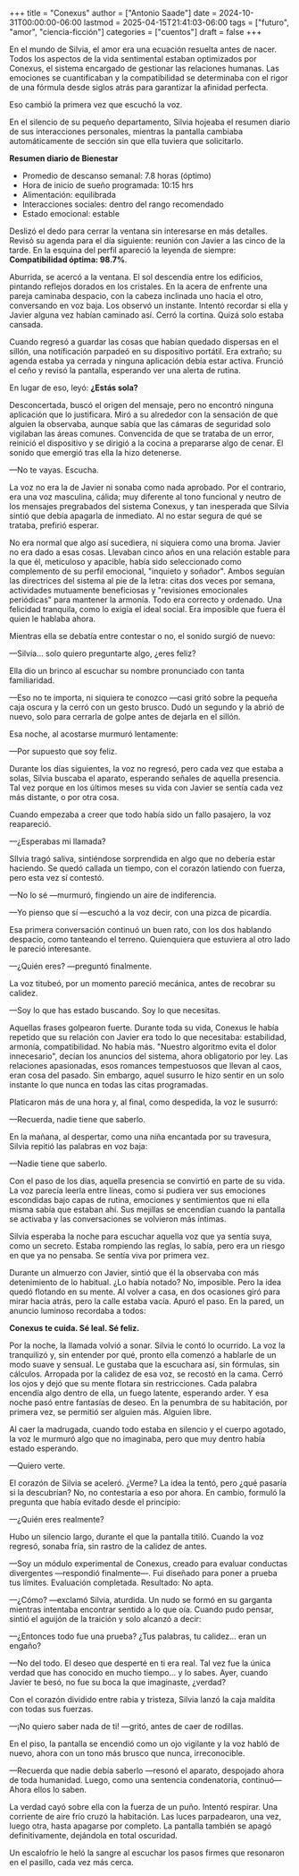 +++
title = "Conexus"
author = ["Antonio Saade"]
date = 2024-10-31T00:00:00-06:00
lastmod = 2025-04-15T21:41:03-06:00
tags = ["futuro", "amor", "ciencia-ficción"]
categories = ["cuentos"]
draft = false
+++

En el mundo de Silvia, el amor era una ecuación resuelta antes de nacer. Todos los aspectos de la vida sentimental estaban optimizados por Conexus, el sistema encargado de gestionar las relaciones humanas. Las emociones se cuantificaban y la compatibilidad se determinaba con el rigor de una fórmula desde siglos atrás para garantizar la afinidad perfecta.

Eso cambió la primera vez que escuchó la voz.

En el silencio de su pequeño departamento, Silvia hojeaba el resumen diario de sus interacciones personales, mientras la pantalla cambiaba automáticamente de sección sin que ella tuviera que solicitarlo.

**Resumen diario de Bienestar**

-   Promedio de descanso semanal: 7.8 horas (óptimo)<br />
-   Hora de inicio de sueño programada: 10:15 hrs<br />
-   Alimentación: equilibrada<br />
-   Interacciones sociales: dentro del rango recomendado<br />
-   Estado emocional: estable

Deslizó el dedo para cerrar la ventana sin interesarse en más detalles. Revisó su agenda para el día siguiente: reunión con Javier a las cinco de la tarde. En la esquina del perfil apareció la leyenda de siempre: **Compatibilidad óptima: 98.7%**.

Aburrida, se acercó a la ventana. El sol descendía entre los edificios, pintando reflejos dorados en los cristales. En la acera de enfrente una pareja caminaba despacio, con la cabeza inclinada uno hacia el otro, conversando en voz baja. Los observó un instante. Intentó recordar si ella y Javier alguna vez habían caminado así. Cerró la cortina. Quizá solo estaba cansada.

Cuando regresó a guardar las cosas que habían quedado dispersas en el sillón, una notificación parpadeó en su dispositivo portátil. Era extraño; su agenda estaba ya cerrada y ninguna aplicación debía estar activa. Frunció el ceño y revisó la pantalla, esperando ver una alerta de rutina.

En lugar de eso, leyó: **¿Estás sola?**

Desconcertada, buscó el origen del mensaje, pero no encontró ninguna aplicación que lo justificara. Miró a su alrededor con la sensación de que alguien la observaba, aunque sabía que las cámaras de seguridad solo vigilaban las áreas comunes. Convencida de que se trataba de un error, reinició el dispositivo y se dirigió a la cocina a prepararse algo de cenar. El sonido que emergió tras ella la hizo detenerse.

—No te vayas. Escucha.

La voz no era la de Javier ni sonaba como nada aprobado. Por el contrario, era una voz masculina, cálida; muy diferente al tono funcional y neutro de los mensajes pregrabados del sistema Conexus, y tan inesperada que Silvia sintió que debía apagarla de inmediato. Al no estar segura de qué se trataba, prefirió esperar.

No era normal que algo así sucediera, ni siquiera como una broma. Javier no era dado a esas cosas. Llevaban cinco años en una relación estable para la que él, meticuloso y apacible, había sido seleccionado como complemento de su perfil emocional, "inquieto y soñador". Ambos seguían las directrices del sistema al pie de la letra: citas dos veces por semana, actividades mutuamente beneficiosas y "revisiones emocionales periódicas" para mantener la armonía. Todo era correcto y ordenado. Una felicidad tranquila, como lo exigía el ideal social. Era imposible que fuera él quien le hablaba ahora.

Mientras ella se debatía entre contestar o no, el sonido surgió de nuevo:

—Silvia... solo quiero preguntarte algo, ¿eres feliz?

Ella dio un brinco al escuchar su nombre pronunciado con tanta familiaridad.

—Eso no te importa, ni siquiera te conozco —casi gritó sobre la pequeña caja oscura y la cerró con un gesto brusco. Dudó un segundo y la abrió de nuevo, solo para cerrarla de golpe antes de dejarla en el sillón.

Esa noche, al acostarse murmuró lentamente:

—Por supuesto que soy feliz.

Durante los días siguientes, la voz no regresó, pero cada vez que estaba a solas, Silvia buscaba el aparato, esperando señales de aquella presencia. Tal vez porque en los últimos meses su vida con Javier se sentía cada vez más distante, o por otra cosa.

Cuando empezaba a creer que todo había sido un fallo pasajero, la voz reapareció.

—¿Esperabas mi llamada?

SIlvia tragó saliva, sintiéndose sorprendida en algo que no debería estar haciendo. Se quedó callada un tiempo, con el corazón latiendo con fuerza, pero esta vez sí contestó.

—No lo sé —murmuró, fingiendo un aire de indiferencia.

—Yo pienso que sí —escuchó a la voz decir, con una pizca de picardía.

Esa primera conversación continuó un buen rato, con los dos hablando despacio, como tanteando el terreno. Quienquiera que estuviera al otro lado le pareció interesante.

—¿Quién eres? —preguntó finalmente.

La voz titubeó, por un momento pareció mecánica, antes de recobrar su calidez.

—Soy lo que has estado buscando. Soy lo que necesitas.

Aquellas frases golpearon fuerte. Durante toda su vida, Conexus le había repetido que su relación con Javier era todo lo que necesitaba: estabilidad, armonía, compatibilidad. No había más. "Nuestro algoritmo evita el dolor innecesario", decían los anuncios del sistema, ahora obligatorio por ley. Las relaciones apasionadas, esos romances tempestuosos que llevan al caos, eran cosa del pasado. Sin embargo, aquel susurro le hizo sentir en un solo instante lo que nunca en todas las citas programadas.

Platicaron más de una hora y, al final, como despedida, la voz le susurró:

—Recuerda, nadie tiene que saberlo.

En la mañana, al despertar, como una niña encantada por su travesura, Silvia repitió las palabras en voz baja:

—Nadie tiene que saberlo.

Con el paso de los días, aquella presencia se convirtió en parte de su vida. La voz parecía leerla entre líneas, como si pudiera ver sus emociones escondidas bajo capas de rutina, emociones y sentimientos que ni ella misma sabía que estaban ahí. Sus mejillas se encendían cuando la pantalla se activaba y las conversaciones se volvieron más íntimas.

Silvia esperaba la noche para escuchar aquella voz que ya sentía suya, como un secreto. Estaba rompiendo las reglas, lo sabía, pero era un riesgo en que ya no pensaba. Se sentía viva por primera vez.

Durante un almuerzo con Javier, sintió que él la observaba con más detenimiento de lo habitual. ¿Lo había notado? No, imposible. Pero la idea quedó flotando en su mente. Al volver a casa, en dos ocasiones giró para mirar hacia atrás, pero la calle estaba vacía. Apuró el paso. En la pared, un anuncio luminoso recordaba a todos:

**Conexus te cuida. Sé leal. Sé feliz.**

Por la noche, la llamada volvió a sonar. Silvia le contó lo ocurrido. La voz la tranquilizó y, sin entender por qué, pronto ella comenzó a hablarle de un modo suave y sensual. Le gustaba que la escuchara así, sin fórmulas, sin cálculos. Arropada por la calidez de esa voz, se recostó en la cama. Cerró los ojos y dejó que su mente flotara sin restricciones. Cada palabra encendía algo dentro de ella, un fuego latente, esperando arder. Y esa noche pasó entre fantasías de deseo. En la penumbra de su habitación, por primera vez, se permitió ser alguien más. Alguien libre.

Al caer la madrugada, cuando todo estaba en silencio y el cuerpo agotado, la voz le murmuró algo que no imaginaba, pero que muy dentro había estado esperando.

—Quiero verte.

El corazón de Silvia se aceleró. ¿Verme? La idea la tentó, pero ¿qué pasaría si la descubrían? No, no contestaría a eso por ahora. En cambio, formuló la pregunta que había evitado desde el principio:

—¿Quién eres realmente?

Hubo un silencio largo, durante el que la pantalla titiló. Cuando la voz regresó, sonaba fría, sin rastro de la calidez de antes.

—Soy un módulo experimental de Conexus, creado para evaluar conductas divergentes —respondió finalmente—. Fui diseñado para poner a prueba tus límites. Evaluación completada. Resultado: No apta.

—¿Cómo? —exclamó Silvia, aturdida. Un nudo se formó en su garganta mientras intentaba encontrar sentido a lo que oía. Cuando pudo pensar, sintió el aguijón de la traición y solo alcanzó a decir:

—¿Entonces todo fue una prueba? ¿Tus palabras, tu calidez... eran un engaño?

—No del todo. El deseo que desperté en ti era real. Tal vez fue la única verdad que has conocido en mucho tiempo... y lo sabes. Ayer, cuando Javier te besó, no fue su boca la que imaginaste, ¿verdad?

Con el corazón dividido entre rabia y tristeza, Silvia lanzó la caja maldita con todas sus fuerzas.

—¡No quiero saber nada de ti! —gritó, antes de caer de rodillas.

En el piso, la pantalla se encendió como un ojo vigilante y la voz habló de nuevo, ahora con un tono más brusco que nunca, irreconocible.

—Recuerda que nadie debía saberlo —resonó el aparato, despojado ahora de toda humanidad. Luego, como una sentencia condenatoria, continuó— Ahora ellos lo saben.

La verdad cayó sobre ella con la fuerza de un puño. Intentó respirar. Una corriente de aire frío cruzó la habitación. Las luces parpadearon, una vez, luego otra, hasta apagarse por completo. La pantalla también se apagó definitivamente, dejándola en total oscuridad.

Un escalofrío le heló la sangre al escuchar los pasos firmes que resonaron en el pasillo, cada vez más cerca.
